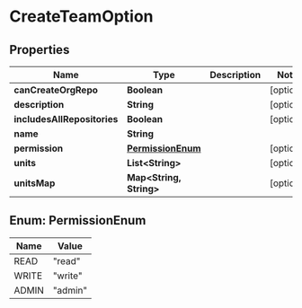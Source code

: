 # CreateTeamOption

## Properties
Name | Type | Description | Notes
------------ | ------------- | ------------- | -------------
**canCreateOrgRepo** | **Boolean** |  |  [optional]
**description** | **String** |  |  [optional]
**includesAllRepositories** | **Boolean** |  |  [optional]
**name** | **String** |  | 
**permission** | [**PermissionEnum**](#PermissionEnum) |  |  [optional]
**units** | **List&lt;String&gt;** |  |  [optional]
**unitsMap** | **Map&lt;String, String&gt;** |  |  [optional]

<a name="PermissionEnum"></a>
## Enum: PermissionEnum
Name | Value
---- | -----
READ | &quot;read&quot;
WRITE | &quot;write&quot;
ADMIN | &quot;admin&quot;
